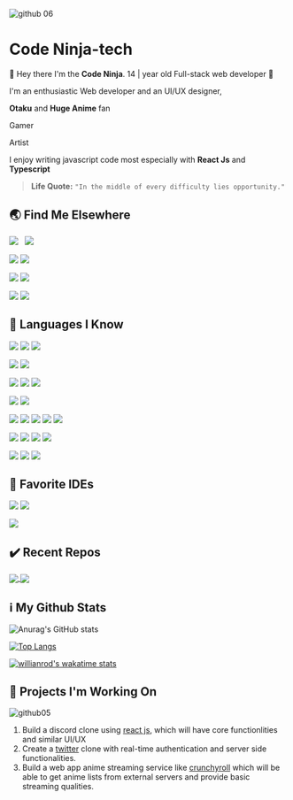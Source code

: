 ![github 06](https://user-images.githubusercontent.com/70282966/119056152-1a3e0c00-b9c2-11eb-8b26-154aafa8a96a.gif)


# Code Ninja-tech

👋 Hey there I'm the **Code Ninja**.
14 | year old Full-stack web developer 🤘

I'm an enthusiastic Web developer and an UI/UX designer,

**Otaku** and **Huge Anime** fan

Gamer

Artist

I enjoy writing javascript code most especially with **React Js** and **Typescript**
> 

> **Life Quote:**  `"In the middle of every difficulty lies opportunity."`

## 🌏 Find Me Elsewhere

<a target="_blank" rel="noopener noreferrer" href="https://www.instagram.com/code_ninja.io/"><img src="https://img.shields.io/badge/Instagram-E4405F?style=for-the-badge&amp;logo=instagram&amp;logoColor=white" style="max-width:100%;"></a>
<a target="_blank" rel="noopener noreferrer" href="https://twitter.com/15Codeninja"><img src="https://img.shields.io/badge/Twitter-1DA1F2?style=for-the-badge&logo=twitter&logoColor=white" style="max-width:100%; margin-left: 8px; display: inline-block"></a>


<a target="_blank" rel="noopener noreferrer" href="https://stackoverflow.com/users/14390276/code-ninja-tech
"><img src="https://img.shields.io/badge/Stack_Overflow-FE7A16?style=for-the-badge&logo=stack-overflow&logoColor=white" style="max-width:100%;"></a>
<a target="_blank" rel="noopener noreferrer" href="https://codepen.io/CodeNinja-tech
"><img src="https://img.shields.io/badge/Codepen-000000?style=for-the-badge&logo=codepen&logoColor=white" style="max-width:100%;"></a>

<a target="_blank" rel="noopener noreferrer" href="https://www.pinterest.com/CodeNinja_tech
"><img src="https://img.shields.io/badge/Pinterest-%23E60023.svg?&style=for-the-badge&logo=Pinterest&logoColor=white" style="max-width:100%;"></a>
<a target="_blank" rel="noopener noreferrer" href="https://www.quora.com/profile/CODE-NINJA-16
"><img src="https://img.shields.io/badge/Quora-%23B92B27.svg?&style=for-the-badge&logo=Quora&logoColor=white" style="max-width:100%;"></a>

<a target="_blank" rel="noopener noreferrer" href="https://www.hackerearth.com/@CodeNinja-tech
"><img src="https://img.shields.io/badge/HackerEarth-%232C3454.svg?&style=for-the-badge&logo=HackerEarth&logoColor=Blue" style="max-width:100%;"></a>
<a target="_blank" rel="noopener noreferrer" href="https://www.hackerrank.com/elo48858
"><img src="https://img.shields.io/badge/-Hackerrank-2EC866?style=for-the-badge&logo=HackerRank&logoColor=white" style="max-width:100%;"></a>

## 🧰 Languages I Know

<img src="https://img.shields.io/badge/HTML5-E34F26?style=for-the-badge&logo=html5&logoColor=white" style="max-width:100%;"></a>
<img src="https://img.shields.io/badge/CSS3-1572B6?style=for-the-badge&logo=css3&logoColor=white" style="max-width:100%;"></a>
<img src="https://img.shields.io/badge/JavaScript-323330?style=for-the-badge&logo=javascript&logoColor=F7DF1E" style="max-width:100%;"></a>

<img src="https://img.shields.io/badge/TypeScript-007ACC?style=for-the-badge&logo=typescript&logoColor=white" style="max-width:100%;"></a>
<img src="https://img.shields.io/badge/Python-3776AB?style=for-the-badge&logo=python&logoColor=white" style="max-width:100%;"></a>

<img src="https://img.shields.io/badge/MySQL-00000F?style=for-the-badge&logo=mysql&logoColor=white" style="max-width:100%;"></a>
<img src="https://img.shields.io/badge/MongoDB-4EA94B?style=for-the-badge&logo=mongodb&logoColor=white" style="max-width:100%;"></a>
<img src="https://img.shields.io/badge/Microsoft%20SQL%20Sever-CC2927?style=for-the-badge&logo=microsoft%20sql%20server&logoColor=white" style="max-width:100%;"></a>

<img src="https://img.shields.io/badge/React_Native-20232A?style=for-the-badge&logo=react&logoColor=61DAFB" style="max-width:100%;"></a>
<img src="https://img.shields.io/badge/Flutter-02569B?style=for-the-badge&logo=flutter&logoColor=white" style="max-width:100%;"></a>

<img src="https://img.shields.io/badge/Node.js-43853D?style=for-the-badge&logo=node-dot-js&logoColor=white" style="max-width:100%;"></a>
<img src="https://img.shields.io/badge/npm-CB3837?style=for-the-badge&logo=npm&logoColor=white" style="max-width:100%;"></a>
<img src="https://img.shields.io/badge/Markdown-000000?style=for-the-badge&logo=markdown&logoColor=white" style="max-width:100%;"></a>
<img src="https://img.shields.io/badge/Bootstrap-563D7C?style=for-the-badge&logo=bootstrap&logoColor=white" style="max-width:100%;"></a>
<img src="https://img.shields.io/badge/React-20232A?style=for-the-badge&logo=react&logoColor=61DAFB" style="max-width:100%;"></a>

<img src="https://img.shields.io/badge/Vue.js-35495E?style=for-the-badge&logo=vue-dot-js&logoColor=4FC08D" style="max-width:100%;"></a>
<img src="https://img.shields.io/badge/Heroku-430098?style=for-the-badge&logo=heroku&logoColor=white" style="max-width:100%;"></a>
<img src="https://img.shields.io/badge/GraphQl-E10098?style=for-the-badge&logo=graphql&logoColor=white" style="max-width:100%;"></a>
<img src="https://img.shields.io/badge/Material--UI-0081CB?style=for-the-badge&logo=material-ui&logoColor=white" style="max-width:100%;"></a>

<img src="https://img.shields.io/badge/jQuery-0769AD?style=for-the-badge&logo=jquery&logoColor=white" style="max-width:100%;"></a>
<img src="https://img.shields.io/badge/nuxt.js-00C58E?style=for-the-badge&logo=nuxt-dot-js&logoColor=white" style="max-width:100%;"></a>
<img src="https://img.shields.io/badge/firebase-ffca28?style=for-the-badge&logo=firebase&logoColor=black" style="max-width:100%;"></a>

## 💠  Favorite IDEs

<img src="https://img.shields.io/badge/Visual_Studio_Code-0078D4?style=for-the-badge&logo=visual%20studio%20code&logoColor=white" style="max-width:100%;"></a>
<img src="https://img.shields.io/badge/Atom-66595C?style=for-the-badge&logo=Atom&logoColor=white" style="max-width:100%;"></a>

<img src="https://img.shields.io/badge/sublime_text-%23575757.svg?&style=for-the-badge&logo=sublime-text&logoColor=important" style="max-width:100%;"></a>

## ✔️ Recent Repos

<a href="https://github.com/CodeNinja-tech/Spotify-UI-Clone">
  <img align="center" src="https://github-readme-stats.vercel.app/api/pin/?username=CodeNinja-tech&theme=tokyonight&hide_border=true&repo=Spotify-UI-Clone" />
</a>
<a href="https://github.com/CodeNinja-tech/React-JS-template-files">
  <img align="center" src="https://github-readme-stats.vercel.app/api/pin/?username=CodeNinja-tech&theme=tokyonight&hide_border=true&repo=React-JS-template-files" />
</a>

## ℹ️ My Github Stats

![Anurag's GitHub stats](https://github-readme-stats.vercel.app/api?username=CodeNinja-tech&show_icons=true&theme=tokyonight&hide_border=true)

[![Top Langs](https://github-readme-stats.vercel.app/api/top-langs/?username=CodeNinja-tech&langs_count=8&theme=tokyonight&hide_border=true&layout=compact)](https://github.com/CodeNinja-tech)

[![willianrod's wakatime stats](https://github-readme-stats.vercel.app/api/wakatime?username=CodeNinja_tech&theme=tokyonight&layout=compact&hide_border=true&v=3)](https://github.com/CodeNinja-tech)


## 🧠 Projects I'm Working On

![github05](https://user-images.githubusercontent.com/70282966/119056089-0397b500-b9c2-11eb-8aa2-7834e6cc004c.gif)


 1.   Build a discord clone using [ react js](https://reactjs.org), which will have core functionlities and similar UI/UX
 2.  Create a [twitter](https://twitter,com) clone with real-time authentication and server side functionalities.
 3.  Build a web app anime streaming service like [crunchyroll](crunchyroll.com) which will be able to get anime lists from external servers and provide basic streaming qualities.



